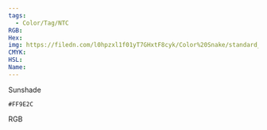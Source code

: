 ```yaml
---
tags:
  - Color/Tag/NTC
RGB:
Hex:
img: https://filedn.com/l0hpzxl1f01yT7GHxtF8cyk/Color%20Snake/standard_csv_to_svg//FF9E2C.svg
CMYK:
HSL:
Name:
---
```

Sunshade
```palette
#FF9E2C
```
RGB
